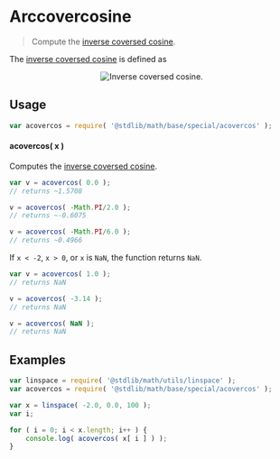 # Arccovercosine

> Compute the [inverse coversed cosine][inverse-coversed-cosine].

<section class="intro">

The [inverse coversed cosine][inverse-coversed-cosine] is defined as

<!-- <equation class="equation" label="eq:arccovercosine" align="center" raw="\operatorname{acovercos}(\theta) = \arcsin(1+\theta)" alt="Inverse coversed cosine."> -->

<div class="equation" align="center" data-raw-text="\operatorname{acovercos}(\theta) = \arcsin(1+\theta)" data-equation="eq:arccovercosine">
    <img src="https://cdn.rawgit.com/stdlib-js/stdlib/6c7e930588674097b03b3201c5d368532bba6c67/lib/node_modules/@stdlib/math/base/special/acovercos/docs/img/equation_arccovercosine.svg" alt="Inverse coversed cosine.">
    <br>
</div>

<!-- </equation> -->

</section>

<!-- /.intro -->

<section class="usage">

## Usage

```javascript
var acovercos = require( '@stdlib/math/base/special/acovercos' );
```

#### acovercos( x )

Computes the [inverse coversed cosine][inverse-coversed-cosine].

```javascript
var v = acovercos( 0.0 );
// returns ~1.5708

v = acovercos( -Math.PI/2.0 );
// returns ~-0.6075

v = acovercos( -Math.PI/6.0 );
// returns ~0.4966
```

If `x < -2`, `x > 0`, or `x` is `NaN`, the function returns `NaN`.

```javascript
var v = acovercos( 1.0 );
// returns NaN

v = acovercos( -3.14 );
// returns NaN

v = acovercos( NaN );
// returns NaN
```

</section>

<!-- /.usage -->

<section class="examples">

## Examples

<!-- eslint no-undef: "error" -->

```javascript
var linspace = require( '@stdlib/math/utils/linspace' );
var acovercos = require( '@stdlib/math/base/special/acovercos' );

var x = linspace( -2.0, 0.0, 100 );
var i;

for ( i = 0; i < x.length; i++ ) {
    console.log( acovercos( x[ i ] ) );
}
```

</section>

<!-- /.examples -->

<section class="links">

[inverse-coversed-cosine]: https://en.wikipedia.org/wiki/Versine

</section>

<!-- /.links -->
